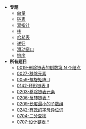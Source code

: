- **专题**
  - [向量](_source/DSNA/00Vector.md)
  - [链表](_source/DSNA/00ListNode.md)
  - [双指针](_source/DSNA/00dual-pointer.md)
  - [栈](_source/DSNA/00stack.md)
  - [哈希表](_source/DSNA/00hashTable.md)
  - [递归](_source/DSNA/00recurrence.md)
  - [滑动窗口](_source/DSNA/00slidingWindow.md)
  - [排序](_source/DSNA/00sort.md)
- **所有题目**
  - [0019-删除链表的倒数第 N 个结点](_source/DSNA/lc0019)
  - [0027-移除元素](_source/DSNA/lc0027.md)
  - [0059-螺旋矩阵 II](_source/DSNA/lc0059.md)
  - [0142-环形链表 II](_source/DSNA/lc0142)
  - [0203-移除链表元素](_source/DSNA/lc0203)
  - [0206-反转链表 \*](_source/DSNA/lc0206)
  - [0209-长度最小的子数组](_source/DSNA/lc0209.md)
  - [0242-有效的字母异位词](_source/DSNA/lc0242.md)
  - [0704-二分查找](_source/DSNA/lc0704.md)
  - [0707-设计链表 \*](_source/DSNA/lc0707)